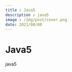 ```yaml
---
title : Java5
description : java5
image : /img/post/cover.png
date: 2021/08/08
---
```

# Java5

java5